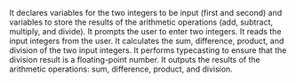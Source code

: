  It declares variables for the two integers to be input (first and second) and variables to store the results of the arithmetic operations (add, subtract, multiply, and divide).
 It prompts the user to enter two integers.
 It reads the input integers from the user.
 It calculates the sum, difference, product, and division of the two input integers.
 It performs typecasting to ensure that the division result is a floating-point number.
 It outputs the results of the arithmetic operations: sum, difference, product, and division.
